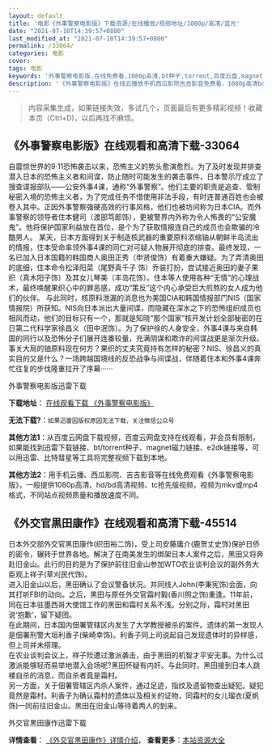 ```yaml
---
layout: default
title: '电影《外事警察电影版》下载资源/在线播放/视频地址/1080p/高清/蓝光'
date: "2021-07-10T14:39:57+0800"
last_modified_at: "2021-07-10T14:39:57+0800"
permalink: /33064/
categories: 电影
cover:
tags: 电影
keywords: '外事警察电影版,在线免费看,1080p高清,bt种子,torrent,百度云盘,magnet,磁力链,迅雷下载资源'
description: '《外事警察电影版》在线云播放手机西瓜影院吉吉影音免费看，1080p高清bd/hd未删减完整版和tc抢先枪版，mkv/mp4格式，附带bt/torrent种子、magnet/磁力链、百度云盘、网盘资源迅雷下载链接'
---
```


>内容采集生成，如果链接失效，多试几个，页面最后有更多精彩视频！收藏本页（Ctrl+D)，以后再找不麻烦。


## 《外事警察电影版》在线观看和高清下载-33064

自震惊世界的9·11恐怖袭击以来，恐怖主义的势头愈演愈烈。为了及时发现并排查潜入日本的恐怖主义者和间谍，防止随时可能发生的袭击事件，日本警示厅成立了搜查谍报部队——公安外事4课，通称“外事警察”。他们主要的职责是追查、管制秘密入境的恐怖主义者，为了完成任务不惜使用非法手段，有时连普通百姓也会被卷入其中。正因外事警察强硬高效的行事风格，他们也被坊间称为日本CIA。而外事警察的领导者住本健司（渡部笃郎饰），更被警界内外称为令人怖畏的“公安魔鬼”。他将保护国家利益放在首位，是个为了获取情报连自己的成员也会欺骗的冷酷男人。     某天，日本方面得到关于制造核武器的重要原料浓缩铀从朝鲜半岛流出的情报，住本受命率领外事4课的同仁对可疑人物展开彻底的排查。最终发现，一名已加入日本国籍的韩国商人奥田正秀（申贤俊饰）有着重大嫌疑。为了弄清奥田的底细，住本命令松泽阳菜（尾野真千子 饰）乔装打扮，尝试接近奥田的妻子果织（真木阳子饰）及其女儿琴美（丰岛花饰）。住本等人使用各种“无情”的心理战术，最终唤醒果织心中的罪恶感，成功“策反”这个内心承受巨大煎熬的女人成为他们的伙伴。     与此同时，核原料泄漏的消息也为美国CIA和韩国情报部门NIS（国家情报院）所获知。NIS向日本派出大量间谍，而隐藏在深水之下的恐怖组织成员也相风而动，他们的目标只有一个，那就是知晓“那个国家”核开发计划全部秘密的在日第二代科学家徐昌义（田中泯饰）。为了保护徐的人身安全，外事4课与来自韩国的同行以及恐怖分子们展开连番较量，充满阴谋和欺诈的间谍战更是渐次升级。     事关大局的铀原料现在何方？果织的丈夫究竟持有怎样的秘密？NIS、徐昌义的真实目的又是什么？一场跨越国境线的反恐战争与间谍战，伴随着住本和外事4课奔忙往复的步伐隆重拉开了序幕······</p>


外事警察电影版迅雷下载

**下载地址**： [在线观看下载 《外事警察电影版》](https://www.993dy.com//vod-detail-id-15716.html) 


**无法下载?**：`如果迅雷因版权原因无法下载，关注微信公众号 `

**其他方法1**：从百度云网盘下载视频，百度云网盘支持在线观看，非会员有限制，如果能找到迅雷下载链接、bt/torrent种子、magnet磁力链接、e2dk链接等，可以用迅雷、比特彗星等工具将完整视频下载到本地。

**其他方法2**：用手机云播、西瓜影院、吉吉影音等在线免费观看《外事警察电影版》，一般提供1080p高清、hd/bd高清视频、tc抢先版视频，视频为mkv或mp4格式，不同站点视频质量和播放速度不同。


## 《外交官黒田康作》在线观看和高清下载-45514

日本外交部外交官黑田康作(织田裕二饰)，受上司安藤庸介(鹿贺丈史饰)保护日侨的密令，辗转于世界各地。解决了在南美发生的绑架日本人案件之后，黑田又将奔赴旧金山。此行的目的是为了保护前往旧金山参加WTO农业谈判会议的副外务大臣观上祥子(草刈民代饰)。<br />  进入旧金山以后，黑田确认了会议警备状况。并同线人John(李秉宪饰)会面，向其打听FBI的动向。之后，黑田与原任外交官霜村毅(香川照之饰)重逢。11年前，同在日本驻墨西哥大使馆工作的黑田和霜村关系不浅。分别之际，霜村对黑田说‘抱歉‘，留下疑团。<br />  在此期间，日本国内佃署管辖区内发生了大学教授被杀的案件。遗体的第一发现人是佃署刑警大垣利香子(柴崎幸饰)。利香子同上司说起自己发现遗体时的异样感，但上司并未搭理。<br />  在农业谈判会议上，祥子险遭过激派袭击，由于黑田的机智才平安无事。为什么过激派能够轻而易举地潜入会场呢?黑田怀疑有内奸。与此同时，黑田接到日本人跳楼自杀的消息，而自杀者竟是霜村。<br />  另一方面，关于佃署管辖区内杀人案件，通过足迹，指纹及遗留物查出疑犯。疑犯竟然是霜村。利香子为确认霜村的遗体以及相关的证物，同霜村的女儿瑠衣(夏帆饰)一同前往旧金山。黑田在旧金山等待着两人的到来。


外交官黒田康作迅雷下载

**详情查看**： [《外交官黒田康作》详情介绍](/movie/45514/)， **查看更多**：[本站资源大全](/movie/t/all/)

